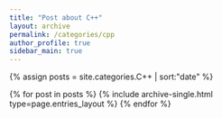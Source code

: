 ```yaml
---
title: "Post about C++"
layout: archive
permalink: /categories/cpp
author_profile: true
sidebar_main: true
---
```


{% assign posts = site.categories.C++ | sort:"date" %}

{% for post in posts %}
  {% include archive-single.html type=page.entries_layout %}
{% endfor %}

